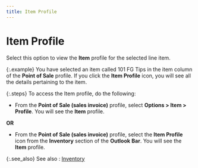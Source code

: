 ```yaml
---
title: Item Profile
---
```


# Item Profile


Select this option to view the **Item**  profile for the selected line item.


{:.example}
You have selected an item called 101 FG  Tips in the item column of the **Point 
 of Sale** profile. If you click the **Item 
 Profile** icon, you will see all the details pertaining to the item.


{:.steps}
To access the Item profile, do the following:

- From the **Point of Sale (sales invoice)** profile,  select **Options &gt; Item &gt; Profile**.  You will see the **Item** profile.



**OR**

- From the **Point of Sale (sales invoice)** profile,  select the **Item Profile** icon from the **Inventory**  section of the **Outlook** **Bar**.  You will see the **Item** profile.



{:.see_also}
See also
: [Inventory]({{site.pos_baseurl}}/misc/inventory_pos_outlook_bar.html)
